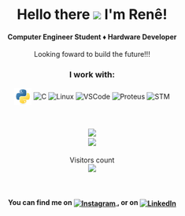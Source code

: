 <div align="center">
  <h1>Hello there <img src="https://raw.githubusercontent.com/MartinHeinz/MartinHeinz/master/wave.gif" width="30px">
 I'm Renê!</h1>
  <h4>Computer Engineer Student ♦ Hardware Developer</h4>
  <p>Looking foward to build the future!!!</p>
</div>
  
<div align = "center">
  <h3>I work with:</h3>
  <img align="center" alt="Python" width="35" src="https://raw.githubusercontent.com/devicons/devicon/master/icons/python/python-original.svg">
  <img align="center" alt="C" width="35px" src="https://cdn.iconscout.com/icon/free/png-512/c-programming-569564.png">
  <img align="center" alt="Linux" width="35px" src="https://cdn-icons-png.flaticon.com/512/6124/6124995.png">
  <img align="center" alt="VSCode" width="35px" src="https://code.visualstudio.com/assets/images/code-stable.png">
  <img align="center" alt="Proteus" width="35px" src="https://www.labcenter.com/images/logo.png">
  <img align="center" alt="STM" width="35px" src="https://cdn.freebiesupply.com/logos/large/2x/st-microelectronics-1-logo-png-transparent.png">
</div>
  
<div style="display: inline_block"><br>
<br>
<p align="center">
  <img src="https://github-readme-stats.vercel.app/api?username=rene-correa&theme=chartreuse-dark&show_icons=ture&count_private=true&hide=stars&include_all_commits=true&icon_color=3EB489&hide_border=true&border_radius=20&bg_color=DEG,002512,005025,3EB489"/>
  <br>
  <img src="http://github-readme-streak-stats.herokuapp.com?user=rene-correa&theme=soft-green&date_format=M%20j%5B%2C%20Y%5D&hide_border=true&type=svg"/>
  <br><br>
  Visitors count
  <br>
  <img src="https://profile-counter.glitch.me/rene-correa/count.svg" />
</p>
<div style="display: inline_block">  
  
<div align = "center">
  <br>
  <h4>
    You can find me on 
    <a href="https://www.instagram.com/rene_correa_/">
      <img alt="Instagram" align="center" width="25px" src="https://i.imgur.com/M6yBwxS.png">
    </a>
    , or on
    <a href="https://www.linkedin.com/in/ren%C3%AA-n-corr%C3%AAa-48b9ab195">
      <img alt="LinkedIn" align="center" width="25px" src="https://cdn-icons-png.flaticon.com/512/174/174857.png">
    </a>
  </h4>
</div>


<!--
Here are some ideas to get you started:

- 🔭 I’m currently working on ...
- 🌱 I’m currently learning ...
- 👯 I’m looking to collaborate on ...
- 🤔 I’m looking for help with ...
- 💬 Ask me about ...
- 📫 How to reach me: ...
- 😄 Pronouns: ...
- ⚡ Fun fact: ...

Future Ideas:
https://towardsdatascience.com/build-a-stunning-readme-for-your-github-profile-9b80434fe5d7
https://github.com/abhisheknaiidu/awesome-github-profile-readme

https://github.com/rahuldkjain/github-profile-readme-generator

https://github.com/DenverCoder1/github-readme-streak-stats
https://github.com/anuraghazra/github-readme-stats/blob/master/themes/README.md

https://github.com/kittinan/spotify-github-profile
https://github.com/Ileriayo/markdown-badges
https://github.com/DenverCoder1/readme-typing-svg

https://github.com/Raymo111/Raymo111
https://github.com/natemoo-re/natemoo-re
https://github.com/CyrisXD/CyrisXD
-->
